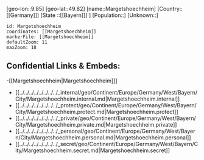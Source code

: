 ﻿---
location: [49.82,9.85]
mapzoom: [7,12] 
mapmarker: city 
type: City
tags:
- geo/City


SpocWebEntityId: 32278
isDeleted: false
confidential: public

---
[geo-lon::9.85]
[geo-lat::49.82]
[name::Margetshoechheim]
[Country::[[Germany]]]
[State ::[[Bayern]]] ]
[Population::]
[Unknown::]


```leaflet
id: Margetshoechheim
coordinates: [[Margetshoechheim]]
markerFile: [[Margetshoechheim]]
defaultZoom: 11 
maxZoom: 18
```


## Confidential Links & Embeds: 
-[[Margetshoechheim|Margetshoechheim]]] 
- [[../../../../../../../../_internal/geo/Continent/Europe/Germany/West/Bayern/City/Margetshoechheim.internal.md|Margetshoechheim.internal]] 
- [[../../../../../../../../_protect/geo/Continent/Europe/Germany/West/Bayern/City/Margetshoechheim.protect.md|Margetshoechheim.protect]] 
- [[../../../../../../../../_private/geo/Continent/Europe/Germany/West/Bayern/City/Margetshoechheim.private.md|Margetshoechheim.private]] 
- [[../../../../../../../../_personal/geo/Continent/Europe/Germany/West/Bayern/City/Margetshoechheim.personal.md|Margetshoechheim.personal]] 
- [[../../../../../../../../_secret/geo/Continent/Europe/Germany/West/Bayern/City/Margetshoechheim.secret.md|Margetshoechheim.secret]] 

